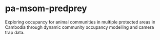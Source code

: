 # pa-msom-predprey

Exploring occupancy for animal communities in multiple protected areas in Cambodia through dynamic community occupancy modelling and camera trap data.
